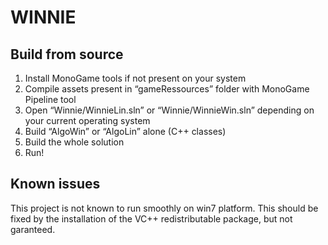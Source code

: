 ﻿WINNIE
======

Build from source
-----------------

1. Install MonoGame tools if not present on your system
2. Compile assets present in “gameRessources” folder with MonoGame Pipeline tool
3. Open “Winnie/WinnieLin.sln” or “Winnie/WinnieWin.sln” depending on your current operating system
4. Build “AlgoWin” or “AlgoLin” alone (C++ classes)
5. Build the whole solution
6. Run!

Known issues
------------

This project is not known to run smoothly on win7 platform.
This should be fixed by the installation of the VC++ redistributable package, but not garanteed.